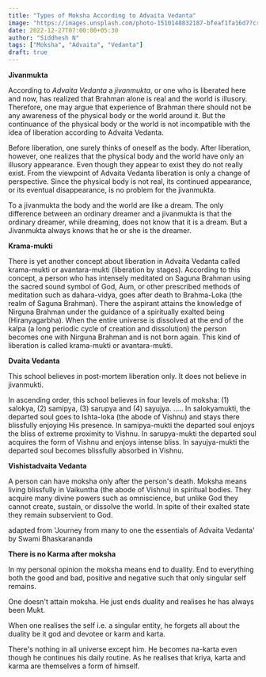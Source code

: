 ```yaml
---
title: "Types of Moksha According to Advaita Vedanta"
image: "https://images.unsplash.com/photo-1510148832187-bfeaf1fa16d7?crop=entropy&cs=tinysrgb&fit=max&fm=jpg&ixid=MnwxMTc3M3wwfDF8c2VhcmNofDZ8fCUyMGRyb3BsZXR8ZW58MHx8fHwxNjcxNjcyMzY2&ixlib=rb-4.0.3&q=80&w=2000"
date: 2022-12-27T07:00:00+05:30 	
author: "Siddhesh N"
tags: ["Moksha", "Advaita", "Vedanta"]
draft: true
---
```


**Jivanmukta**

According to *Advaita Vedanta* a *jivanmukta*, or one who is liberated here and now, has realized that Brahman alone is real and the world is illusory. Therefore, one may argue that experience of Brahman there should not be any awareness of the physical body or the world around it. But the continuance of the physical body or the world is not incompatible with the idea of liberation according to Advaita Vedanta.

Before liberation, one surely thinks of oneself as the body. After liberation, however, one realizes that the physical body and the world have only an illusory appearance. Even though they appear to exist they do not really exist. From the viewpoint of Advaita Vedanta liberation is only a change of perspective. Since the physical body is not real, its continued appearance, or its eventual disappearance, is no problem for the jivanmukta.

To a jivanmukta the body and the world are like a dream. The only difference between an ordinary dreamer and a jivanmukta is that the ordinary dreamer, while dreaming, does not know that it is a dream. But a Jivanmukta always knows that he or she is the dreamer.

**Krama-mukti**

There is yet another concept about liberation in Advaita Vedanta called krama-mukti or avantara-mukti (liberation by stages). According to this concept, a person who has intensely meditated on Saguna Brahman using the sacred sound symbol of God, Aum, or other prescribed methods of meditation such as dahara-vidya, goes after death to Brahma-Loka (the realm of Saguna Brahman). There the aspirant attains the knowledge of Nirguna Brahman under the guidance of a spiritually exalted being (Hiranyagarbha). When the entire universe is dissolved at the end of the kalpa (a long periodic cycle of creation and dissolution) the person becomes one with Nirguna Brahman and is not born again. This kind of liberation is called krama-mukti or avantara-mukti.

**Dvaita Vedanta**

This school believes in post-mortem liberation only. It does not believe in jivanmukti.

In ascending order, this school believes in four levels of moksha: (1) salokya, (2) samipya, (3) sarupya and (4) sayujya. ..... In salokyamukti, the departed soul goes to Ishta-loka (the abode of Vishnu) and stays there blissfully enjoying His presence. In samipya-mukti the departed soul enjoys the bliss of extreme proximity to Vishnu. In sarupya-mukti the departed soul acquires the form of Vishnu and enjoys intense bliss. In sayujya-mukti the departed soul becomes blissfully absorbed in Vishnu.

**Vishistadvaita Vedanta**

A person can have moksha only after the person's death. Moksha means living blissfully in Vaikuntha (the abode of Vishnu) in spiritual bodies. They acquire many divine powers such as omniscience, but unlike God they cannot create, sustain, or dissolve the world. In spite of their exalted state they remain subservient to God.

adapted from 'Journey from many to one the essentials of Advaita Vedanta' by Swami Bhaskarananda

**There is no Karma after moksha**

In my personal opinion the moksha means end to duality. End to everything both the good and bad, positive and negative such that only singular self remains.

One doesn't attain moksha. He just ends duality and realises he has always been Mukt.

When one realises the self i.e. a singular entity, he forgets all about the duality be it god and devotee or karm and karta.

There's nothing in all universe except him. He becomes na-karta even though he continues his daily routine. As he realises that kriya, karta and karma are themselves a form of himself.